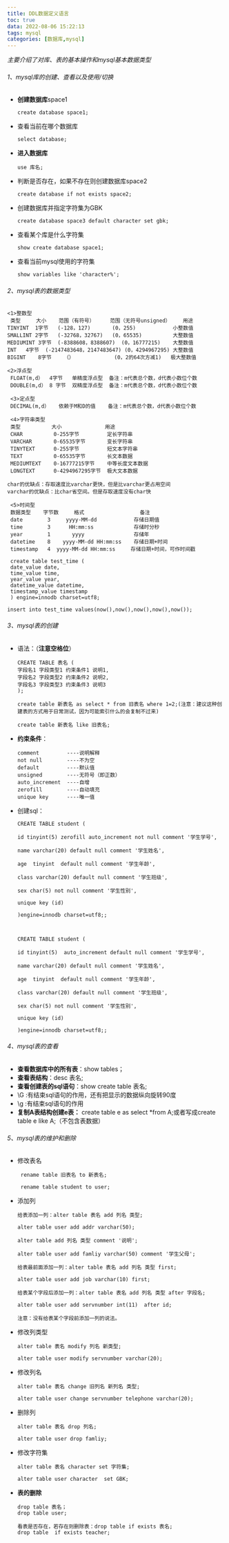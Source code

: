```yaml
---
title: DDL数据定义语言
toc: true
data: 2022-08-06 15:22:13
tags: mysql
categories: [数据库,mysql]
---
```


*主要介绍了对库、表的基本操作和mysql基本数据类型*<!--more-->

###### 1、mysql库的创建、查看以及使用/切换

- **创建数据库**space1

  ```mysql
  create database space1;
  ```

- 查看当前在哪个数据库

  ```mysql
  select database;
  ```

- **进入数据库**

  ```mysql
  use 库名;
  ```

- 判断是否存在，如果不存在则创建数据库space2

  ```mysql
  create database if not exists space2;
  ```

- 创建数据库并指定字符集为GBK

  ```mysql
  create database space3 default character set gbk; 
  ```

- 查看某个库是什么字符集

  ```mysql
  show create database space1; 
  ```

- 查看当前mysql使用的字符集

  ```mysql
  show variables like 'character%';
  ```

###### 2、mysql表的数据类型

```mysql
<1>整数型
 类型     大小    范围（有符号）     范围（无符号unsigned）    用途
TINYINT  1字节   (-128，127)       (0，255)            小整数值
SMALLINT 2字节   (-32768，32767)   (0，65535)          大整数值
MEDIUMINT 3字节  (-8388608，8388607)  (0，16777215)    大整数值
INT   4字节  (-2147483648，2147483647) (0，4294967295) 大整数值
BIGINT    8字节    （）             (0，2的64次方减1)   极大整数值

<2>浮点型
 FLOAT(m,d）  4字节   单精度浮点型  备注：m代表总个数，d代表小数位个数
 DOUBLE(m,d） 8 字节  双精度浮点型  备注：m代表总个数，d代表小数位个数
 
 <3>定点型
 DECIMAL(m,d）   依赖于M和D的值    备注：m代表总个数，d代表小数位个数
 
 <4>字符串类型 
 类型          大小              用途
 CHAR          0-255字节         定长字符串
 VARCHAR       0-65535字节       变长字符串
 TINYTEXT      0-255字节         短文本字符串
 TEXT          0-65535字节       长文本数据
 MEDIUMTEXT    0-16777215字节    中等长度文本数据
 LONGTEXT      0-4294967295字节  极大文本数据
 
char的优缺点：存取速度比varchar更快，但是比varchar更占用空间
varchar的优缺点：比char省空间。但是存取速度没有char快
 
 <5>时间型
 数据类型    字节数     格式                  备注
 date        3     yyyy-MM-dd            存储日期值
 time        3      HH:mm:ss             存储时分秒
 year        1       yyyy                存储年
 datetime    8    yyyy-MM-dd HH:mm:ss    存储日期+时间
 timestamp   4  yyyy-MM-dd HH:mm:ss     存储日期+时间，可作时间戳
         
 create table test_time (
 date_value date,
 time_value time,
 year_value year,
 datetime_value datetime,
 timestamp_value timestamp
 ) engine=innodb charset=utf8;
 
insert into test_time values(now(),now(),now(),now(),now());
```

###### 3、mysql表的创建

- 语法：（**注意空格位**）

  ```mysql
  CREATE TABLE 表名 (    
  字段名1 字段类型1 约束条件1 说明1,   
  字段名2 字段类型2 约束条件2 说明2,
  字段名3 字段类型3 约束条件3 说明3
  );
                  
  create table 新表名 as select * from 旧表名 where 1=2;(注意：建议这种创建表的方式用于日常测试，因为可能索引什么的会复制不过来)
  
  create table 新表名 like 旧表名;
  ```
  
- **约束条件**：

  ```mysql
  comment         ----说明解释
  not null        ----不为空
  default         ----默认值
  unsigned        ----无符号（即正数）
  auto_increment  ----自增
  zerofill        ----自动填充
  unique key      ----唯一值
  ```

- 创建sql：

  ```mysql
  CREATE TABLE student (
  
  id tinyint(5) zerofill auto_increment not null comment '学生学号',
  
  name varchar(20) default null comment '学生姓名',
  
  age  tinyint  default null comment '学生年龄',
  
  class varchar(20) default null comment '学生班级',
  
  sex char(5) not null comment '学生性别',
  
  unique key (id)
  
  )engine=innodb charset=utf8;;
                      
  
  
  CREATE TABLE student (
  
  id tinyint(5)  auto_increment default null comment '学生学号',
  
  name varchar(20) default null comment '学生姓名',
  
  age  tinyint  default null comment '学生年龄',
  
  class varchar(20) default null comment '学生班级',
  
  sex char(5) not null comment '学生性别',
  
  unique key (id)
                      
  )engine=innodb charset=utf8;;
  ```

###### 4、mysql表的查看

- **查看数据库中的所有表**：show tables；
- **查看表结构**：desc 表名;
- **查看创建表的sql语句**：show create table 表名;
- \G :有结束sql语句的作用，还有把显示的数据纵向旋转90度
- \g :有结束sql语句的作用
- **复制A表结构创建e表：** create table e as select *from A;或者写成create table e like A;（不包含表数据）

###### 5、mysql表的维护和删除

- 修改表名

  ```mysql
   rename table 旧表名 to 新表名;
   
   rename table student to user;
  ```

- 添加列

  ```mysql
  给表添加一列：alter table 表名 add 列名 类型;
  
  alter table user add addr varchar(50);
  
  alter table add 列名 类型 comment '说明';
  
  alter table user add famliy varchar(50) comment '学生父母';
  
  给表最前面添加一列：alter table 表名 add 列名 类型 first;
  
  alter table user add job varchar(10) first;
  
  给表某个字段后添加一列：alter table 表名 add 列名 类型 after 字段名;
  
  alter table user add servnumber int(11)  after id;
  
  注意：没有给表某个字段前添加一列的说法。
  ```

- 修改列类型

  ```mysql
  alter table 表名 modify 列名 新类型;
  
  alter table user modify servnumber varchar(20);
  ```

- 修改列名

  ```mysql
  alter table 表名 change 旧列名 新列名 类型;
  
  alter table user change servnumber telephone varchar(20);
  ```

- 删除列

  ```mysql
  alter table 表名 drop 列名;
  
  alter table user drop famliy;
  ```

- 修改字符集

  ```mysql
  alter table 表名 character set 字符集;
  
  alter table user character  set GBK;
  ```

- **表的删除**

  ```mysql
  drop table 表名；
  drop table user;
  
  看表是否存在，若存在则删除表：drop table if exists 表名;
  drop table  if exists teacher;
  ```

